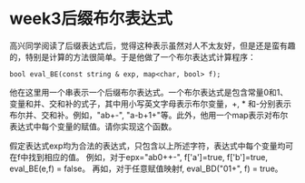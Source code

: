 # week3后缀布尔表达式

高兴同学阅读了后缀表达式后，觉得这种表示虽然对人不太友好，但是还是蛮有趣的，特别是计算的方法很简单。于是他做了一个布尔表达式计算程序：

```
bool eval_BE(const string & exp, map<char, bool> f);
```
他在这里用一个串表示一个后缀布尔表达式。一个布尔表达式是包含常量0和1、变量和并、交和补的式子，其中用小写英文字母表示布尔变量，+, * 和-分别表示布尔并、交和补。例如，"ab+-", "a-b+1+"等。此外，他用一个map表示对布尔表达式中每个变量的赋值。请你实现这个函数。

假定表达式exp均为合法的表达式，只包含以上所述字符，表达式中每个变量均可在f中找到相应的值。
例如，对于epx="ab0++-", f['a']=true, f['b']=true, eval_BE(e,f) = false。
再如，对于任意赋值映射f, eval_BD("01+", f) = true。